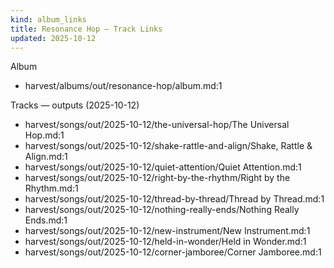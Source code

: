 ```yaml
---
kind: album_links
title: Resonance Hop — Track Links
updated: 2025-10-12
---
```


Album
- harvest/albums/out/resonance-hop/album.md:1

Tracks — outputs (2025-10-12)
- harvest/songs/out/2025-10-12/the-universal-hop/The Universal Hop.md:1
- harvest/songs/out/2025-10-12/shake-rattle-and-align/Shake, Rattle & Align.md:1
- harvest/songs/out/2025-10-12/quiet-attention/Quiet Attention.md:1
- harvest/songs/out/2025-10-12/right-by-the-rhythm/Right by the Rhythm.md:1
- harvest/songs/out/2025-10-12/thread-by-thread/Thread by Thread.md:1
- harvest/songs/out/2025-10-12/nothing-really-ends/Nothing Really Ends.md:1
- harvest/songs/out/2025-10-12/new-instrument/New Instrument.md:1
- harvest/songs/out/2025-10-12/held-in-wonder/Held in Wonder.md:1
- harvest/songs/out/2025-10-12/corner-jamboree/Corner Jamboree.md:1
